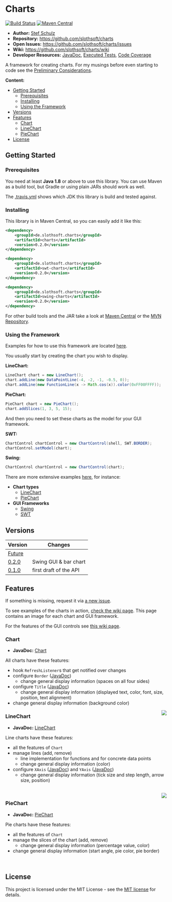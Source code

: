 # Charts


[![Build Status](https://travis-ci.org/slothsoft/charts.svg?branch=master)](https://travis-ci.org/slothsoft/charts) [![Maven Central](https://img.shields.io/maven-central/v/de.slothsoft.charts/charts.svg?label=Maven%20Central)](https://search.maven.org/search?q=g:%22de.slothsoft.charts%22%20AND%20a:%22charts%22)

- **Author:** [Stef Schulz](mailto:s.schulz@slothsoft.de)
- **Repository:** <https://github.com/slothsoft/charts>
- **Open Issues:** <https://github.com/slothsoft/charts/issues>
- **Wiki:** <https://github.com/slothsoft/charts/wiki>
- **Developer Resources:** [JavaDoc](https://slothsoft.github.io/charts), [Executed Tests](https://slothsoft.github.io/charts/tests), [Code Coverage](https://slothsoft.github.io/charts/coverage)

A framework for creating charts. For my musings before even starting to code see the [Preliminary Considerations](https://github.com/slothsoft/charts/wiki/Preliminary-Considerations).

**Content:**

 - [Getting Started](#getting-started)
     - [Prerequisites](#prerequisites)
     - [Installing](#installing)
     - [Using the Framework](#using-the-framework)
 - [Versions](#versions)
 - [Features](#features)
     - [Chart](#chart)
     - [LineChart](#linechart)
     - [PieChart](#piechart)
 - [License](#license)



## Getting Started

### Prerequisites

You need at least **Java 1.8** or above to use this library. You can use Maven as a build tool, but Gradle or using plain JARs should work as well.

The [.travis.yml](.travis.yml) shows which JDK this library is build and tested against.

### Installing

This library is in Maven Central, so you can easily add it like this:

```xml
<dependency>
	<groupId>de.slothsoft.charts</groupId>
	<artifactId>charts</artifactId>
	<version>0.2.0</version>
</dependency>

<dependency>
	<groupId>de.slothsoft.charts</groupId>
	<artifactId>swt-charts</artifactId>
	<version>0.2.0</version>
</dependency>

<dependency>
	<groupId>de.slothsoft.charts</groupId>
	<artifactId>swing-charts</artifactId>
	<version>0.2.0</version>
</dependency>
```

For other build tools and the JAR take a look at [Maven Central](https://search.maven.org/artifact/de.slothsoft.charts/charts/) or the [MVN Repository](https://mvnrepository.com/artifact/de.slothsoft.charts/charts).


### Using the Framework

Examples for how to use this framework are located [here](examples/src/main/java/).

You usually start by creating the chart you wish to display.

**LineChart:**

```java
LineChart chart = new LineChart();
chart.addLine(new DataPointLine(-4, -2, -1, -0.5, 0));
chart.addLine(new FunctionLine(x -> Math.cos(x)).color(0xFF00FFFF));
```

**PieChart:**

```java
PieChart chart = new PieChart();
chart.addSlices(1, 3, 5, 15);
```

And then you need to set these charts as the model for your GUI framework.

**SWT:**

```java
ChartControl chartControl = new ChartControl(shell, SWT.BORDER);
chartControl.setModel(chart);
```

**Swing:**

```java
ChartControl chartControl = new ChartControl(chart);
```

There are more extensive examples [here](examples/src/main/java/), for instance:

 - **Chart types**
    - [LineChart](examples/src/main/java/linechart)
    - [PieChart](examples/src/main/java/piechart)
 - **GUI Frameworks**
    - [Swing](examples/src/main/java/swing)
    - [SWT](examples/src/main/java/swt)



##  Versions


| Version       | Changes       |
| ------------- | ------------- |
| [Future](https://github.com/slothsoft/charts/milestone/2) |  |
| [0.2.0](https://github.com/slothsoft/charts/milestone/3?closed=1) | Swing GUI & bar chart |
| [0.1.0](https://github.com/slothsoft/charts/milestone/1?closed=1) | first draft of the API |



##  Features
    
If something is missing, request it via [a new issue](https://github.com/slothsoft/charts/issues/new).

To see examples of the charts in action, [check the wiki page](https://github.com/slothsoft/charts/wiki/Chart-Examples). This page contains an image for each chart and GUI framework.

For the features of the GUI controls see [this wiki page](https://github.com/slothsoft/charts/wiki/GUI-Controls). 


### Chart

 - **JavaDoc:** [Chart](https://slothsoft.github.io/charts/de/slothsoft/charts/Chart)

All charts have these features:
	
 - hook `RefreshListener`s that get notified over changes
 - configure `Border` ([JavaDoc](https://slothsoft.github.io/charts/de/slothsoft/charts/common/Border))
     - change general display information (spaces on all four sides)
 - configure `Title` ([JavaDoc](https://slothsoft.github.io/charts/de/slothsoft/charts/common/Title))
     - change general display information (displayed text, color, font, size, position, text alignment)
 - change general display information (background color)
 
 

<img align="right" src="https://raw.githubusercontent.com/wiki/slothsoft/charts/images/line-chart-structure.png">

### LineChart

 - **JavaDoc:** [LineChart](https://slothsoft.github.io/charts/de/slothsoft/charts/linechart/LineChart)


Line charts have these features:

 - all the features of `Chart`
 - manage lines (add, remove)
     - line implementation for functions and for concrete data points
     - change general display information (color)
 - configure `XAxis` ([JavaDoc](https://slothsoft.github.io/charts/de/slothsoft/charts/linechart/XAxis)) and `YAxis` ([JavaDoc](https://slothsoft.github.io/charts/de/slothsoft/charts/linechart/YAxis))
     - change general display information (tick size and step length, arrow size, position)
     
<br clear="right"/>



<img align="right" src="https://raw.githubusercontent.com/wiki/slothsoft/charts/images/pie-chart-structure.png">

### PieChart

 - **JavaDoc:** [PieChart](https://slothsoft.github.io/charts/de/slothsoft/charts/piechart/PieChart)


Pie charts have these features:

 - all the features of `Chart`
 - manage the slices of the chart (add, remove)
     - change general display information (percentage value, color)
 - change general display information (start angle, pie color, pie border)
     
<br clear="right"/>



## License

This project is licensed under the MIT License - see the [MIT license](LICENSE) for details.

